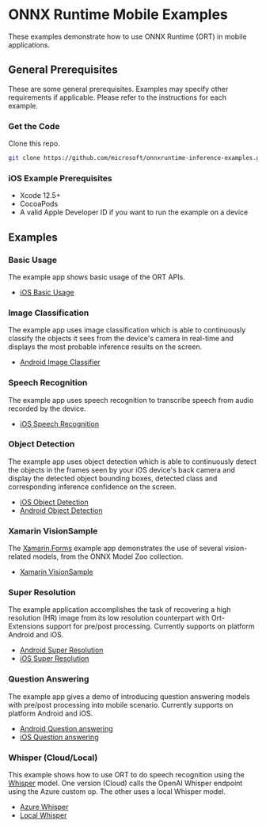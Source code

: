 # ONNX Runtime Mobile Examples

These examples demonstrate how to use ONNX Runtime (ORT) in mobile applications.

## General Prerequisites

These are some general prerequisites.
Examples may specify other requirements if applicable.
Please refer to the instructions for each example.

### Get the Code

Clone this repo.

```bash
git clone https://github.com/microsoft/onnxruntime-inference-examples.git
```

### iOS Example Prerequisites

- Xcode 12.5+
- CocoaPods
- A valid Apple Developer ID if you want to run the example on a device

## Examples

### Basic Usage

The example app shows basic usage of the ORT APIs.

- [iOS Basic Usage](examples/basic_usage/ios)

### Image Classification

The example app uses image classification which is able to continuously classify the objects it sees from the device's camera in real-time and displays the most probable inference results on the screen.

- [Android Image Classifier](examples/image_classification/android)

### Speech Recognition

The example app uses speech recognition to transcribe speech from audio recorded by the device.

- [iOS Speech Recognition](examples/speech_recognition/ios)

### Object Detection

The example app uses object detection which is able to continuously detect the objects in the frames seen by your iOS device's back camera and display the detected object bounding boxes, detected class and corresponding inference confidence on the screen.

- [iOS Object Detection](examples/object_detection/ios)
- [Android Object Detection](examples/object_detection/android)

### Xamarin VisionSample

The [Xamarin.Forms](https://dotnet.microsoft.com/apps/xamarin/xamarin-forms) example app demonstrates the use of several vision-related models, from the ONNX Model Zoo collection.

- [Xamarin VisionSample](examples/Xamarin)

### Super Resolution

The example application accomplishes the task of recovering a high resolution (HR) image from its low resolution counterpart with Ort-Extensions support for pre/post processing. Currently supports on platform Android and iOS.

- [Android Super Resolution](examples/super_resolution/android)
- [iOS Super Resolution](examples/super_resolution/ios)

### Question Answering

The example app gives a demo of introducing question answering models with pre/post processing into mobile scenario. Currently supports on platform Android and iOS.

- [Android Question answering](examples/question_answering/android)
- [iOS Question answering](examples/question_answering/ios)

### Whisper (Cloud/Local)

This example shows how to use ORT to do speech recognition using the [Whisper](https://github.com/openai/whisper) model. One version (Cloud) calls the OpenAI Whisper endpoint using the Azure custom op. The other uses a local Whisper model.

- [Azure Whisper](examples/whisper/azure/android)
- [Local Whisper](examples/whisper/local/android)
